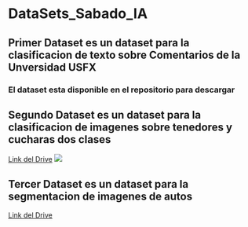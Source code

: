 # DataSets_Sabado_IA
## Primer Dataset es un dataset para la clasificacion de texto sobre Comentarios de la Unversidad USFX

### El dataset esta disponible en el repositorio para descargar

## Segundo Dataset es un dataset para la clasificacion de imagenes sobre tenedores y cucharas dos clases 
[Link del Drive](https://drive.google.com/drive/folders/1Pj4Em08u6U6mJ8o76De2XLkw1IiHNrZu?usp=sharing)
![](https://www.google.com/url?sa=i&url=https%3A%2F%2Fsp.depositphotos.com%2Fvector-images%2Fcuchara-y-tenedor.html&psig=AOvVaw0c434WoQB0TIzqySGwc198&ust=1625350002405000&source=images&cd=vfe&ved=0CAoQjRxqFwoTCNjup96yxfECFQAAAAAdAAAAABAD)

## Tercer Dataset es un dataset para la segmentacion de imagenes de autos
[Link del Drive](https://drive.google.com/file/d/1nDVPUW8ZwdKTbmV-wYvMKSB66lromkVd/view?usp=sharing)

